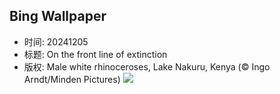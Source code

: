 ## Bing Wallpaper
- 时间: 20241205
- 标题: On the front line of extinction
- 版权: Male white rhinoceroses, Lake Nakuru, Kenya (© Ingo Arndt/Minden Pictures)
![](https://cn.bing.com/th?id=OHR.RhinosKenya_EN-US7514650014_UHD.jpg&rf=LaDigue_UHD.jpg&pid=hp&w=3840&h=2160&rs=1&c=4)
